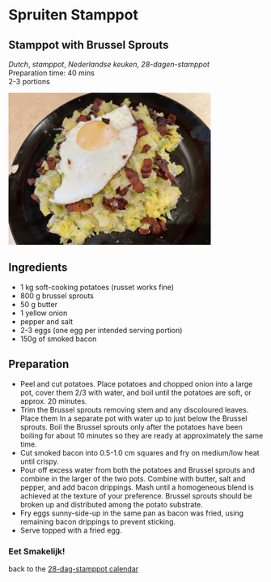 # Spruiten Stamppot
## Stamppot with Brussel Sprouts
_Dutch_, _stamppot_, _Nederlandse keuken_, _28-dagen-stamppot_  
Preparation time: 40 mins  
2-3 portions  

<img src="images/dag-12_spruitenstamppot.JPG" width="400">  

## Ingredients
* 1 kg soft-cooking potatoes (russet works fine)
* 800 g brussel sprouts
* 50 g butter
* 1 yellow onion
* pepper and salt 
* 2-3 eggs (one egg per intended serving portion)
* 150g of smoked bacon 

## Preparation
* Peel and cut potatoes. Place potatoes and chopped onion into a large pot, cover them 2/3 with water, and boil until the potatoes are soft, or approx. 20 minutes. 
* Trim the Brussel sprouts removing stem and any discoloured leaves. Place them In a separate pot with water up to just below the Brussel sprouts. Boil the Brussel sprouts only after the potatoes have been boiling for about 10 minutes so they are ready at approximately the same time.
* Cut smoked bacon into 0.5-1.0 cm squares and fry on medium/low heat until crispy.
* Pour off excess water from both the potatoes and Brussel sprouts and combine in the larger of the two pots. Combine with butter, salt and pepper, and add bacon drippings. Mash until a homogeneous blend is achieved at the texture of your preference. Brussel sprouts should be broken up and distributed among the potato substrate.
* Fry eggs sunny-side-up in the same pan as bacon was fried, using remaining bacon drippings to prevent sticking.
* Serve topped with a fried egg. 

### Eet Smakelijk! 

back to the [28-dag-stamppot calendar](https://mlopatka.github.io/recipe-book/)
